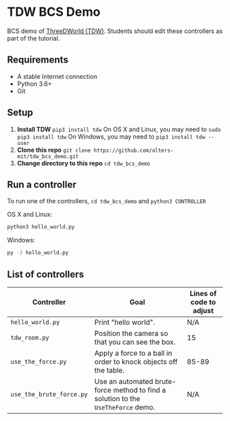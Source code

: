 # TDW BCS Demo

BCS demo of [ThreeDWorld (TDW)](https://github.com/threedworld-mit/tdw). Students should edit these controllers as part of the tutorial.

## Requirements

- A stable Internet connection
- Python 3.6+
- Git

## Setup

1. **Install TDW** `pip3 install tdw` On OS X and Linux, you may need to `sudo pip3 install tdw` On Windows, you may need to `pip3 install tdw --user`
2. **Clone this repo** `git clone https://github.com/alters-mit/tdw_bcs_demo.git`
3. **Change directory to this repo** `cd tdw_bcs_demo`

## Run a controller

To run one of the controllers, `cd tdw_bcs_demo` and `python3 CONTROLLER`

OS X and Linux:

```bash
python3 hello_world.py
```

Windows:

```bash
py -3 hello_world.py
```

## List of controllers

| Controller | Goal | Lines of code to adjust |
| --- | --- | --- |
| `hello_world.py` | Print "hello world". | N/A |
| `tdw_room.py` | Position the camera so that you can see the box. | 15 |
| `use_the_force.py` | Apply a force to a ball in order to knock objects off the table. | 85-89 |
| `use_the_brute_force.py` | Use an automated brute-force method to find a solution to the `UseTheForce` demo. | N/A |
